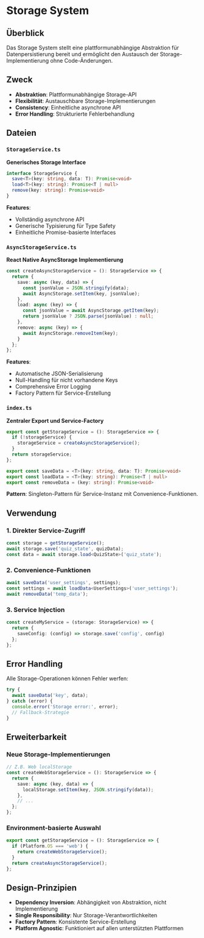 # Storage System

## Überblick

Das Storage System stellt eine plattformunabhängige Abstraktion für Datenpersistierung bereit und ermöglicht den Austausch der Storage-Implementierung ohne Code-Änderungen.

## Zweck

- **Abstraktion**: Plattformunabhängige Storage-API
- **Flexibilität**: Austauschbare Storage-Implementierungen
- **Consistency**: Einheitliche asynchrone API
- **Error Handling**: Strukturierte Fehlerbehandlung

## Dateien

### `StorageService.ts`

**Generisches Storage Interface**

```typescript
interface StorageService {
  save<T>(key: string, data: T): Promise<void>
  load<T>(key: string): Promise<T | null>
  remove(key: string): Promise<void>
}
```

**Features**:

- Vollständig asynchrone API
- Generische Typisierung für Type Safety
- Einheitliche Promise-basierte Interfaces

### `AsyncStorageService.ts`

**React Native AsyncStorage Implementierung**

```typescript
const createAsyncStorageService = (): StorageService => {
  return {
    save: async (key, data) => {
      const jsonValue = JSON.stringify(data);
      await AsyncStorage.setItem(key, jsonValue);
    },
    load: async (key) => {
      const jsonValue = await AsyncStorage.getItem(key);
      return jsonValue ? JSON.parse(jsonValue) : null;
    },
    remove: async (key) => {
      await AsyncStorage.removeItem(key);
    }
  };
};
```

**Features**:

- Automatische JSON-Serialisierung
- Null-Handling für nicht vorhandene Keys
- Comprehensive Error Logging
- Factory Pattern für Service-Erstellung

### `index.ts`

**Zentraler Export und Service-Factory**

```typescript
export const getStorageService = (): StorageService => {
  if (!storageService) {
    storageService = createAsyncStorageService();
  }
  return storageService;
};

export const saveData = <T>(key: string, data: T): Promise<void>
export const loadData = <T>(key: string): Promise<T | null>
export const removeData = (key: string): Promise<void>
```

**Pattern**: Singleton-Pattern für Service-Instanz mit Convenience-Funktionen.

## Verwendung

### 1. Direkter Service-Zugriff

```typescript
const storage = getStorageService();
await storage.save('quiz_state', quizData);
const data = await storage.load<QuizState>('quiz_state');
```

### 2. Convenience-Funktionen

```typescript
await saveData('user_settings', settings);
const settings = await loadData<UserSettings>('user_settings');
await removeData('temp_data');
```

### 3. Service Injection

```typescript
const createMyService = (storage: StorageService) => {
  return {
    saveConfig: (config) => storage.save('config', config)
  };
};
```

## Error Handling

Alle Storage-Operationen können Fehler werfen:

```typescript
try {
  await saveData('key', data);
} catch (error) {
  console.error('Storage error:', error);
  // Fallback-Strategie
}
```

## Erweiterbarkeit

### Neue Storage-Implementierungen

```typescript
// Z.B. Web localStorage
const createWebStorageService = (): StorageService => {
  return {
    save: async (key, data) => {
      localStorage.setItem(key, JSON.stringify(data));
    },
    // ...
  };
};
```

### Environment-basierte Auswahl

```typescript
export const getStorageService = (): StorageService => {
  if (Platform.OS === 'web') {
    return createWebStorageService();
  }
  return createAsyncStorageService();
};
```

## Design-Prinzipien

- **Dependency Inversion**: Abhängigkeit von Abstraktion, nicht Implementierung
- **Single Responsibility**: Nur Storage-Verantwortlichkeiten
- **Factory Pattern**: Konsistente Service-Erstellung
- **Platform Agnostic**: Funktioniert auf allen unterstützten Plattformen
